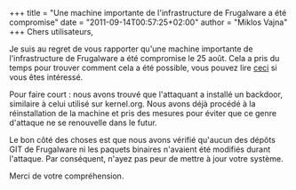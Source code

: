 +++
title = "Une machine importante de l'infrastructure de Frugalware a été compromise"
date = "2011-09-14T00:57:25+02:00"
author = "Miklos Vajna"
+++
Chers utilisateurs,  
  

 Je suis au regret de vous rapporter qu'une machine importante de
 l'infrastructure de Frugalware a été compromise le 25 août. Cela a pris
 du temps pour trouver comment cela a été possible, vous pouvez lire
 [ceci](http://article.gmane.org/gmane.linux.frugalware.devel/9899) si vous êtes intéressé.  
  

 Pour faire court : nous avons trouvé que l'attaquant a installé
 un backdoor, similaire à celui utilisé sur kernel.org. Nous avons
 déjà procédé à la réinstallation de la machine et pris des mesures
 pour éviter que ce genre d'attaque ne se renouvelle dans le futur.  
  

 Le bon côté des choses est que nous avons vérifié qu'aucun des
 dépôts GIT de Frugalware ni les paquets binaires n'avaient été
 modifiés durant l'attaque. Par conséquent, n'ayez pas peur de mettre
 à jour votre système.  
  

 Merci de votre compréhension.
